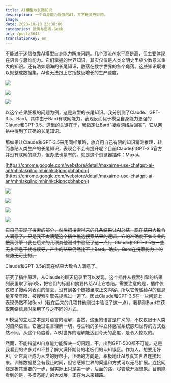 ```yaml
---
title: AI模型与长尾知识
description: 一个自身能力极强的AI，并不是灵丹妙药。
image: 
date: 2023-10-10 23:38:00
categories: 折腾与思考-Geek
url: /post/3643
translationKey: en
---
```


不能过于迷信依靠AI模型自身能力解决问题。几个顶流AI水平高是高，但主要体现在语言与思维能力。它们掌握的世界知识，其实仅仅是人类文明史里极少数意义重大的知识。还有浩如烟海的长尾知识，散落在数字世界的各个角落。这些知识既难以规整成数据集，AI也无法跟上它指数级增长的生产速度。

![](https://cdn.victor42.work/posts/2023-10/5e373f07e0f1d6cc445ff23440d48175.png)

![](https://cdn.victor42.work/posts/2023-10/bf76e92ffc1f62a8367a991ba92892d3.png)

![](https://cdn.victor42.work/posts/2023-10/f15d29bfa9fed427105aaaeb120ba45b.png)

以这个芒果胚根的问题为例，这是典型的长尾知识。我分别测了Claude、GPT-3.5、Bard。其中由于Bard有联网能力，表现反而优于模型自身能力更强的Claude和GPT-3.5。这里的关键在于，我指定让Bard“搜索网络后回答”，它从网络中得到了正确的长尾知识。

那如果让Claude和GPT-3.5采用同样策略，放弃用自己有限的知识猜测推理，转而总结人类生产的长尾知识，表现会不会有提升呢？目前Claude和GPT-3.5官方并没有联网的能力，但办法也是有的。就是这个浏览器插件：Maxai。

[https://chrome.google.com/webstore/detail/maxaime-use-chatgpt-ai-an/mhnlakgilnojmhinhkckjpncpbhabphi](https://chrome.google.com/webstore/detail/maxaime-use-chatgpt-ai-an/mhnlakgilnojmhinhkckjpncpbhabphi)

![](https://cdn.victor42.work/posts/2023-10/950c8f6bb194b893948fdcff805155c9.png)

![](https://cdn.victor42.work/posts/2023-10/b9e98c0cae51320fc9fa0592ea298956.png)

![](https://cdn.victor42.work/posts/2023-10/455533792011ed2dc9098e4418a67f78.png)

![](https://cdn.victor42.work/posts/2023-10/8af37c7c84ade486477a4f61c7c11f11.png)

~~它自己实现了搜索的部分，然后把搜索得来的几条结果让AI总结，现在结果大致令人满意了。只是我不太清楚这个插件挑选搜索结果的逻辑，它的准确度不如专业的搜索引擎（我在后来的几项其他测试中验证了这一点），Claude和GPT-3.5被一些无关信息干扰或误导，产生的结果仍然比不上Bard。确实，Bard在搜索能力上的优势无可比拟。~~

Claude和GPT-3.5的现在结果大致令人满意了。

研究了插件原理，从Claude的聊天记录里可以发现，这个插件从搜索引擎的结果列表里取了前6条，把它们的标题和摘要传给AI让它总结。需要注意的是，插件仅仅取了搜索列表页的信息，没有到各个链接里取正文内容。所以它传递给AI的信息量非常有限，被搜索引擎先提炼过一道了。因此Claude和GPT-3.5在一些问题上表现仍然不如Bard（我在后来的几项其他测试中验证了这一点），我猜测Bard在获取网络信息时采用了与之不同的方式。

AI模型的立足之本是对语言的理解，当然，这里的语言是广义的，不仅仅限于人类的自然语言。它通过语言理解一切，与生物的多种立体感官系统感知世界的方式截然不同。从这个角度看，AI对世界的理解能达到今天的高度，是令人惊叹的。

然而，不能指望AI自身能力能解决一切问题，不，出到GPT-500都不可能。这是我看到的许多对AI不甚了解又满怀期待的老板们的认知误区。作为人，想要用好AI，让它真正成为人类的好帮手，正确的方向是，积极地让AI与真实世界连接起来。训练数据总会有截止时间，但它感知世界的渠道和方式可以无尽扩展。连接网络是极其重要的一步，但实际上只是第一步，后面的路，尽管放开胆想象。目前能看到的是，多模态能力的大发展，正在为未来铺路。
